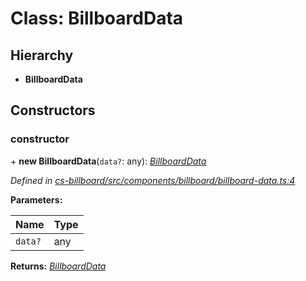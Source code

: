 # Class: BillboardData

## Hierarchy

* **BillboardData**

## Constructors

###  constructor

\+ **new BillboardData**(`data?`: any): *[BillboardData](_cs_billboard_src_components_billboard_billboard_data_.billboarddata.md)*

*Defined in [cs-billboard/src/components/billboard/billboard-data.ts:4](https://github.com/TNOCS/csnext/blob/99cbd46d/packages/cs-billboard/src/components/billboard/billboard-data.ts#L4)*

**Parameters:**

Name | Type |
------ | ------ |
`data?` | any |

**Returns:** *[BillboardData](_cs_billboard_src_components_billboard_billboard_data_.billboarddata.md)*
